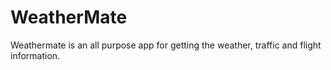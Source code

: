 WeatherMate
===========

Weathermate is an all purpose app for getting the weather, traffic and flight information.
